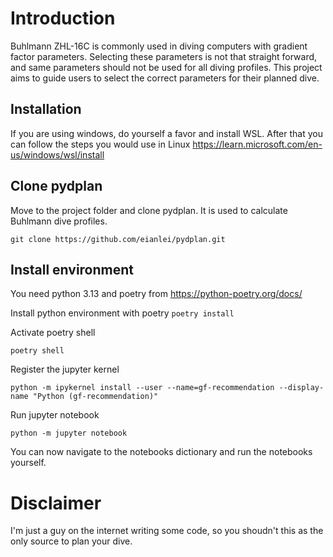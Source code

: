 # Introduction
Buhlmann ZHL-16C is commonly used in diving computers with gradient factor parameters. Selecting these parameters is not that straight forward, and same parameters should not be used for all diving profiles. This project aims to guide users to select the correct parameters for their planned dive.

## Installation

If you are using windows, do yourself a favor and install WSL. After that you can follow the steps you would use in Linux https://learn.microsoft.com/en-us/windows/wsl/install

## Clone pydplan

Move to the project folder and clone pydplan. It is used to calculate Buhlmann dive profiles.

`git clone https://github.com/eianlei/pydplan.git`

## Install environment

You need python 3.13 and poetry from https://python-poetry.org/docs/

Install python environment with poetry
`poetry install`

Activate poetry shell

`poetry shell`

Register the jupyter kernel

`python -m ipykernel install --user --name=gf-recommendation --display-name "Python (gf-recommendation)"`

Run jupyter notebook

`python -m jupyter notebook`

You can now navigate to the notebooks dictionary and run the notebooks yourself.

# Disclaimer

I'm just a guy on the internet writing some code, so you shoudn't this as the only source to plan your dive.
